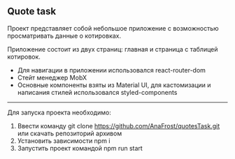 ## Quote task

Проект представляет собой небольшое приложение с возможностью просматривать данные о котировках.

Приложение состоит из двух страниц: главная и страница с таблицей котировок. 
- Для навигации в приложении использовался react-router-dom
- Стейт менеджер MobX
- Основные компоненты взяты из Material UI, для кастомизации и написания стилей использовался styled-components

_________
Для запуска проекта необходимо:
1. Ввести команду git clone https://github.com/AnaFrost/quotesTask.git или скачать репозиторий архивом
2. Установить зависимости npm i
3. Запустить проект командой npm run start
